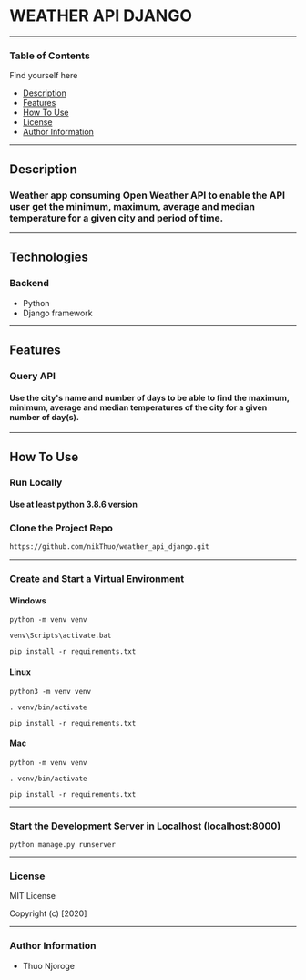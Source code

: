 # WEATHER API DJANGO

---

### Table of Contents
Find yourself here

- [Description](#description)
- [Features](#features)
- [How To Use](#how-to-use)
- [License](#license)
- [Author Information](#author-info)


---

## Description
### Weather app consuming Open Weather API to enable the API user get the minimum, maximum, average and median temperature for a given city and period of time.
---

## Technologies

### Backend
- Python
- Django framework
---

## Features

### Query API
#### Use the city's name and number of days to be able to find the maximum, minimum, average and median temperatures of the city for a given number of day(s).
---

## How To Use

### Run Locally
#### Use at least python 3.8.6 version
### Clone the Project Repo
```html
https://github.com/nikThuo/weather_api_django.git
```
---
### Create and Start a Virtual Environment

#### Windows
```
python -m venv venv

venv\Scripts\activate.bat

pip install -r requirements.txt
```

#### Linux

```
python3 -m venv venv

. venv/bin/activate

pip install -r requirements.txt
```
#### Mac

```
python -m venv venv

. venv/bin/activate

pip install -r requirements.txt
```
---

### Start the Development Server in Localhost (localhost:8000)

```
python manage.py runserver
```

---

### License

MIT License

Copyright (c) [2020]

---

### Author Information

- Thuo Njoroge
